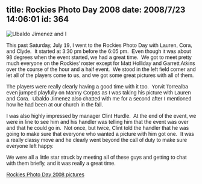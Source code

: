 title: Rockies Photo Day 2008
date: 2008/7/23 14:06:01
id: 364
---
![Ubaldo Jimenez and I](/journal_images/mini-IMG_3362-journal.jpg)

<font face="Arial">This past Saturday, July 19, I went to the Rockies Photo Day with Lauren, Cora, and Clyde.  It started at 3:30 pm before the 6:05 pm.  Even though it was about 98 degrees when the event started, we had a great time.  We got to meet pretty much everyone on the Rockies' roster except for Matt Holliday and Garrett Atkins over the course of the hour and a half event.  We stood in the left field corner and let all of the players come to us, and we got some great pictures with all of them. </font>

<font face="Arial">The players were really clearly having a good time with it too.  Yorvit Torrealba even jumped playfully on Manny Corpas as I was taking his picture with Lauren and Cora.  Ubaldo Jimenez also chatted with me for a second after I mentioned how he had been at our church in the fall.</font>

<font face="Arial">I was also highly impressed by manager Clint Hurdle.  At the end of the event, we were in line to see him and his handler was telling him that the event was over and that he could go in.  Not once, but twice, Clint told the handler that he was going to make sure that everyone who wanted a picture with him got one.  It was a really classy move and he clearly went beyond the call of duty to make sure everyone left happy.</font>

<font face="Arial">We were all a little star struck by meeting all of these guys and getting to chat with them briefly, and it was really a great time. </font>

<font face="Arial">[Rockies Photo Day 2008 pictures](PhotoAlbum.aspx?ID=ROXPHOTODAY2008)</font>